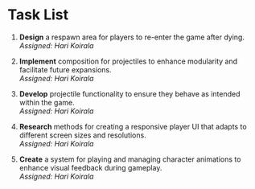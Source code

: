 # Task List

1. **Design** a respawn area for players to re-enter the game after dying.  
   *Assigned: Hari Koirala*

2. **Implement** composition for projectiles to enhance modularity and facilitate future expansions.  
   *Assigned: Hari Koirala*

3. **Develop** projectile functionality to ensure they behave as intended within the game.  
   *Assigned: Hari Koirala*

4. **Research** methods for creating a responsive player UI that adapts to different screen sizes and resolutions.  
   *Assigned: Hari Koirala*

5. **Create** a system for playing and managing character animations to enhance visual feedback during gameplay.  
   *Assigned: Hari Koirala*
